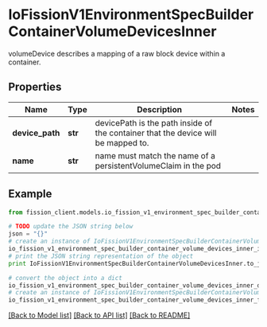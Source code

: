 # IoFissionV1EnvironmentSpecBuilderContainerVolumeDevicesInner

volumeDevice describes a mapping of a raw block device within a container.

## Properties

Name | Type | Description | Notes
------------ | ------------- | ------------- | -------------
**device_path** | **str** | devicePath is the path inside of the container that the device will be mapped to. | 
**name** | **str** | name must match the name of a persistentVolumeClaim in the pod | 

## Example

```python
from fission_client.models.io_fission_v1_environment_spec_builder_container_volume_devices_inner import IoFissionV1EnvironmentSpecBuilderContainerVolumeDevicesInner

# TODO update the JSON string below
json = "{}"
# create an instance of IoFissionV1EnvironmentSpecBuilderContainerVolumeDevicesInner from a JSON string
io_fission_v1_environment_spec_builder_container_volume_devices_inner_instance = IoFissionV1EnvironmentSpecBuilderContainerVolumeDevicesInner.from_json(json)
# print the JSON string representation of the object
print IoFissionV1EnvironmentSpecBuilderContainerVolumeDevicesInner.to_json()

# convert the object into a dict
io_fission_v1_environment_spec_builder_container_volume_devices_inner_dict = io_fission_v1_environment_spec_builder_container_volume_devices_inner_instance.to_dict()
# create an instance of IoFissionV1EnvironmentSpecBuilderContainerVolumeDevicesInner from a dict
io_fission_v1_environment_spec_builder_container_volume_devices_inner_form_dict = io_fission_v1_environment_spec_builder_container_volume_devices_inner.from_dict(io_fission_v1_environment_spec_builder_container_volume_devices_inner_dict)
```
[[Back to Model list]](../README.md#documentation-for-models) [[Back to API list]](../README.md#documentation-for-api-endpoints) [[Back to README]](../README.md)


